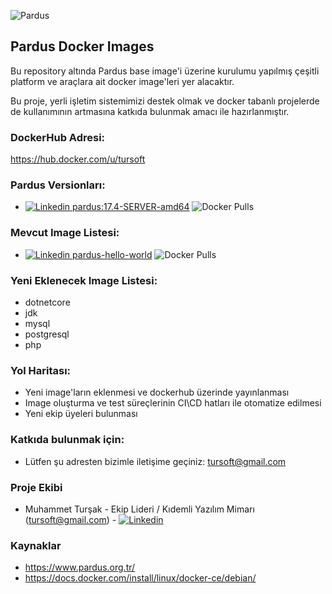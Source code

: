 
![Pardus](https://raw.githubusercontent.com/tursoft/pardus-images/master/_resources/images/pardus.and.docker.png)

## Pardus Docker Images

Bu repository altında Pardus base image'i üzerine kurulumu yapılmış çeşitli platform ve araçlara ait docker image'leri yer alacaktır.

Bu proje, yerli işletim sistemimizi destek olmak ve docker tabanlı projelerde de kullanımının artmasına katkıda bulunmak amacı ile hazırlanmıştır.

### DockerHub Adresi:
https://hub.docker.com/u/tursoft


### Pardus Versionları:
* [![Linkedin](https://raw.githubusercontent.com/tursoft/pardus-images/master/_resources/images/docker.20x20.png) pardus:17.4-SERVER-amd64](https://cloud.docker.com/repository/docker/tursoft/pardus) ![Docker Pulls](https://img.shields.io/docker/pulls/tursoft/pardus.svg)


### Mevcut Image Listesi:
* [![Linkedin](https://raw.githubusercontent.com/tursoft/pardus-images/master/_resources/images/docker.20x20.png) pardus-hello-world](https://cloud.docker.com/repository/docker/tursoft/pardus-hello-world) ![Docker Pulls](https://img.shields.io/docker/pulls/tursoft/pardus-hello-world.svg)


### Yeni Eklenecek Image Listesi:
* dotnetcore
* jdk
* mysql
* postgresql
* php

### Yol Haritası:
* Yeni image'ların eklenmesi ve dockerhub üzerinde yayınlanması
* Image oluşturma ve test süreçlerinin CI\CD hatları ile otomatize edilmesi
* Yeni ekip üyeleri bulunması


### Katkıda bulunmak için:
* Lütfen şu adresten bizimle iletişime geçiniz: tursoft@gmail.com

### Proje Ekibi
* Muhammet Turşak - Ekip Lideri / Kıdemli Yazılım Mimarı (tursoft@gmail.com) - [![Linkedin](https://raw.githubusercontent.com/tursoft/pardus-images/master/_resources/images/linkedin-icon.18x18.png)](https://www.linkedin.com/in/tursoft/)

### Kaynaklar
* https://www.pardus.org.tr/
* https://docs.docker.com/install/linux/docker-ce/debian/
